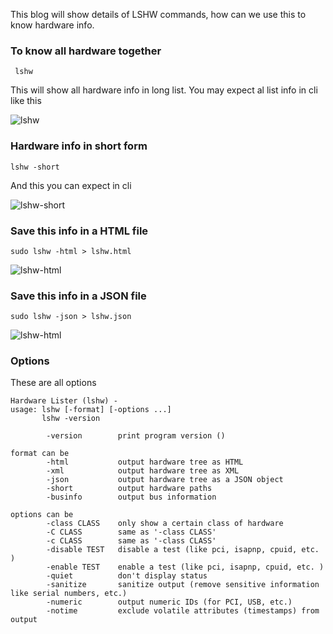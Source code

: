 This blog will show details of LSHW commands, how can we use this to know hardware info.

### To know all hardware together

``` lshw```

This will show all hardware info in long list. You may expect al list info in cli like this

![lshw](/images/linux/popular-commands/lshw.JPG)

### Hardware info in short form

```lshw -short```

And this you can expect in cli

![lshw-short](/images/linux/popular-commands/lshw-short.JPG)

### Save this info in a HTML file 

```sudo lshw -html > lshw.html```

![lshw-html](/images/linux/popular-commands/lshw-html.JPG)


### Save this info in a JSON file

```sudo lshw -json > lshw.json```

![lshw-html](/images/linux/popular-commands/lshw-json.JPG)

### Options 
These are all options 

```
Hardware Lister (lshw) -
usage: lshw [-format] [-options ...]
       lshw -version

        -version        print program version ()

format can be
        -html           output hardware tree as HTML
        -xml            output hardware tree as XML
        -json           output hardware tree as a JSON object
        -short          output hardware paths
        -businfo        output bus information

options can be
        -class CLASS    only show a certain class of hardware
        -C CLASS        same as '-class CLASS'
        -c CLASS        same as '-class CLASS'
        -disable TEST   disable a test (like pci, isapnp, cpuid, etc. )
        -enable TEST    enable a test (like pci, isapnp, cpuid, etc. )
        -quiet          don't display status
        -sanitize       sanitize output (remove sensitive information like serial numbers, etc.)
        -numeric        output numeric IDs (for PCI, USB, etc.)
        -notime         exclude volatile attributes (timestamps) from output

```